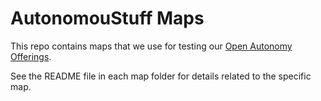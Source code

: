 # AutonomouStuff Maps

This repo contains maps that we use for testing our [Open Autonomy Offerings](https://autonomoustuff.com/services/open-autonomy-pilot/).

See the README file in each map folder for details related to the specific map.
